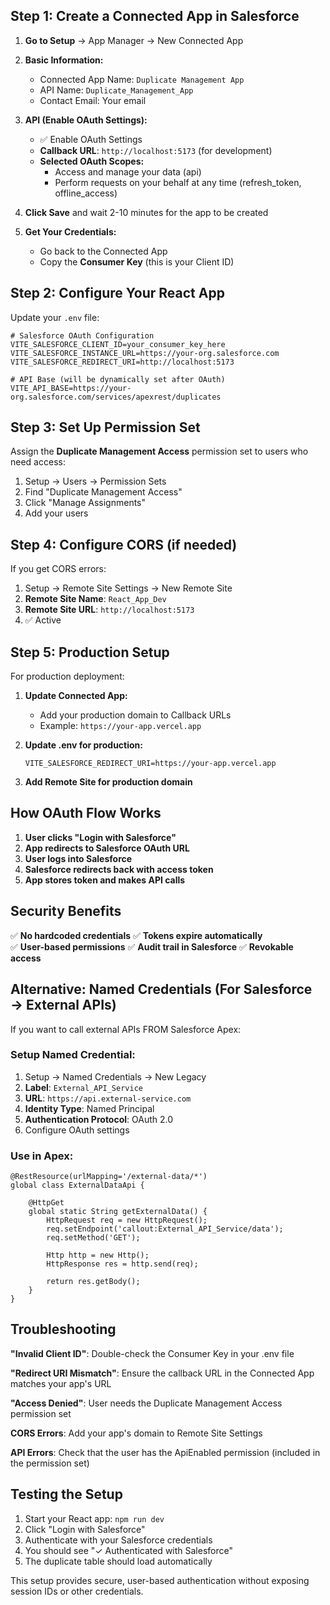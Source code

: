## Step 1: Create a Connected App in Salesforce

1. **Go to Setup** → App Manager → New Connected App

2. **Basic Information:**

   - Connected App Name: `Duplicate Management App`
   - API Name: `Duplicate_Management_App`
   - Contact Email: Your email

3. **API (Enable OAuth Settings):**

   - ✅ Enable OAuth Settings
   - **Callback URL**: `http://localhost:5173` (for development)
   - **Selected OAuth Scopes:**
     - Access and manage your data (api)
     - Perform requests on your behalf at any time (refresh_token, offline_access)

4. **Click Save** and wait 2-10 minutes for the app to be created

5. **Get Your Credentials:**
   - Go back to the Connected App
   - Copy the **Consumer Key** (this is your Client ID)

## Step 2: Configure Your React App

Update your `.env` file:

```env
# Salesforce OAuth Configuration
VITE_SALESFORCE_CLIENT_ID=your_consumer_key_here
VITE_SALESFORCE_INSTANCE_URL=https://your-org.salesforce.com
VITE_SALESFORCE_REDIRECT_URI=http://localhost:5173

# API Base (will be dynamically set after OAuth)
VITE_API_BASE=https://your-org.salesforce.com/services/apexrest/duplicates
```

## Step 3: Set Up Permission Set

Assign the **Duplicate Management Access** permission set to users who need access:

1. Setup → Users → Permission Sets
2. Find "Duplicate Management Access"
3. Click "Manage Assignments"
4. Add your users

## Step 4: Configure CORS (if needed)

If you get CORS errors:

1. Setup → Remote Site Settings → New Remote Site
2. **Remote Site Name**: `React_App_Dev`
3. **Remote Site URL**: `http://localhost:5173`
4. ✅ Active

## Step 5: Production Setup

For production deployment:

1. **Update Connected App:**

   - Add your production domain to Callback URLs
   - Example: `https://your-app.vercel.app`

2. **Update .env for production:**

   ```env
   VITE_SALESFORCE_REDIRECT_URI=https://your-app.vercel.app
   ```

3. **Add Remote Site for production domain**

## How OAuth Flow Works

1. **User clicks "Login with Salesforce"**
2. **App redirects to Salesforce OAuth URL**
3. **User logs into Salesforce**
4. **Salesforce redirects back with access token**
5. **App stores token and makes API calls**

## Security Benefits

✅ **No hardcoded credentials**
✅ **Tokens expire automatically**  
✅ **User-based permissions**
✅ **Audit trail in Salesforce**
✅ **Revokable access**

## Alternative: Named Credentials (For Salesforce → External APIs)

If you want to call external APIs FROM Salesforce Apex:

### Setup Named Credential:

1. Setup → Named Credentials → New Legacy
2. **Label**: `External_API_Service`
3. **URL**: `https://api.external-service.com`
4. **Identity Type**: Named Principal
5. **Authentication Protocol**: OAuth 2.0
6. Configure OAuth settings

### Use in Apex:

```apex
@RestResource(urlMapping='/external-data/*')
global class ExternalDataApi {

    @HttpGet
    global static String getExternalData() {
        HttpRequest req = new HttpRequest();
        req.setEndpoint('callout:External_API_Service/data');
        req.setMethod('GET');

        Http http = new Http();
        HttpResponse res = http.send(req);

        return res.getBody();
    }
}
```

## Troubleshooting

**"Invalid Client ID"**: Double-check the Consumer Key in your .env file

**"Redirect URI Mismatch"**: Ensure the callback URL in the Connected App matches your app's URL

**"Access Denied"**: User needs the Duplicate Management Access permission set

**CORS Errors**: Add your app's domain to Remote Site Settings

**API Errors**: Check that the user has the ApiEnabled permission (included in the permission set)

## Testing the Setup

1. Start your React app: `npm run dev`
2. Click "Login with Salesforce"
3. Authenticate with your Salesforce credentials
4. You should see "✓ Authenticated with Salesforce"
5. The duplicate table should load automatically

This setup provides secure, user-based authentication without exposing session IDs or other credentials.
